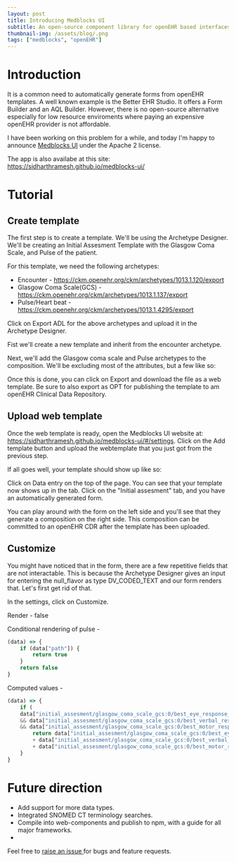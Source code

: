 ```yaml
---
layout: post
title: Introducing Medblocks UI
subtitle: An open-source component library for openEHR based interfaces.
thumbnail-img: /assets/blog/.png
tags: ["medblocks", "openEHR"]
---
```

# Introduction
It is a common need to automatically generate forms from openEHR templates. A well known example is the Better EHR Studio. It offers a Form Builder and an AQL Builder. However, there is no open-source alternative especially for low resource enviroments where paying an expensive openEHR provider is not affordable.

I have been working on this problem for a while, and today I'm happy to announce [Medblocks UI]() under the Apache 2 license.

The app is also availabe at this site: https://sidharthramesh.github.io/medblocks-ui/

# Tutorial
## Create template
The first step is to create a template. We'll be using the Archetype Designer. We'll be creating an Initial Assesment Template with the Glasgow Coma Scale, and Pulse of the patient.

For this template, we need the following archetypes:
- Encounter - https://ckm.openehr.org/ckm/archetypes/1013.1.120/export
- Glasgow Coma Scale(GCS) - https://ckm.openehr.org/ckm/archetypes/1013.1.137/export
- Pulse/Heart beat - https://ckm.openehr.org/ckm/archetypes/1013.1.4295/export

Click on Export ADL for the above archetypes and upload it in the Archetype Designer.

Fist we'll create a new template and inherit from the encounter archetype.

Next, we'll add the Glasgow coma scale and Pulse archetypes to the composition. We'll be excluding most of the attributes, but a few like so:

<!-- TODO: Add Images -->
Once this is done, you can click on Export and download the file as a web template. Be sure to also export as OPT for publishing the template to am openEHR Clinical Data Repository.

## Upload web template
Once the web template is ready, open the Medblocks UI website at: https://sidharthramesh.github.io/medblocks-ui/#/settings. Click on the Add template button and upload the webtemplate that you just got from the previous step.

If all goes well, your template should show up like so:
<!-- Add image -->

Click on Data entry on the top of the page. You can see that your template now shows up in the tab. Click on the "Initial assesment" tab, and you have an automatically generated form.
<!-- Add image -->

You can play around with the form on the left side and you'll see that they generate a composition on the right side. This composition can be committed to an openEHR CDR after the template has been uploaded.

## Customize
You might have noticed that in the form, there are a few repetitive fields that are not interactable. This is because the Archetype Designer gives an input for entering the null_flavor as type DV_CODED_TEXT and our form renders that. Let's first get rid of that.

In the settings, click on Customize.

Render - false

Conditional rendering of pulse - 
```js
(data) => {
    if (data["path"]) {
        return true
    }
    return false
}
```
Computed values - 
```js
(data) => {
    if (
    data["initial_assesment/glasgow_coma_scale_gcs:0/best_eye_response_e/value|ordinal"] 
    && data["initial_assesment/glasgow_coma_scale_gcs:0/best_verbal_response_v/value|ordinal"] 
    && data["initial_assesment/glasgow_coma_scale_gcs:0/best_motor_response_m/value|ordinal"]) {
        return data["initial_assesment/glasgow_coma_scale_gcs:0/best_eye_response_e/value|ordinal"] 
        + data["initial_assesment/glasgow_coma_scale_gcs:0/best_verbal_response_v/value|ordinal"] 
        + data["initial_assesment/glasgow_coma_scale_gcs:0/best_motor_response_m/value|ordinal"]
    }
}
```

# Future direction
- Add support for more data types.
- Integrated SNOMED CT terminology searches.
- Compile into web-components and publish to npm, with a guide for all major frameworks.
- 

Feel free to [raise an issue ](https://github.com/sidharthramesh/medblocks-ui/issues) for bugs and feature requests.